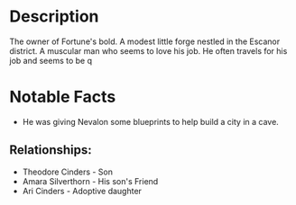 # Description
The owner of Fortune's bold. A modest little forge nestled in the Escanor district. A muscular man who seems to love his job. He often travels for his job and seems to be q

# Notable Facts
-  He was giving Nevalon some blueprints to help build a city in a cave.


## Relationships:

- Theodore Cinders - Son
- Amara Silverthorn - His son's Friend
- Ari Cinders - Adoptive daughter